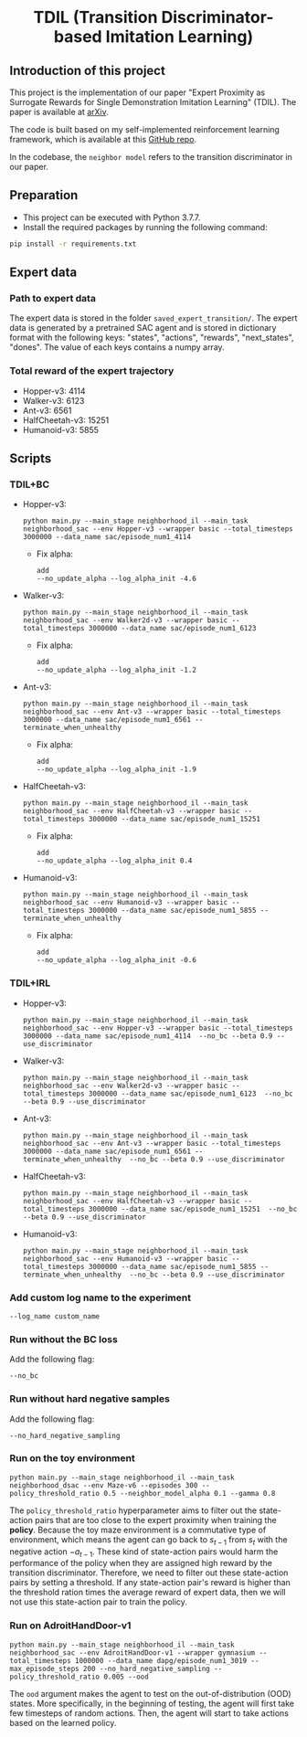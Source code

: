 <div id="top"></div>
<br />
<div align="center">
  <h1 align="center">TDIL (Transition Discriminator-based Imitation Learning)</h1>
</div>

## Introduction of this project
This project is the implementation of our paper "Expert Proximity as Surrogate Rewards for Single Demonstration Imitation Learning" (TDIL). The paper is available at [arXiv](https://arxiv.org/abs/2402.01057).

The code is built based on my self-implemented reinforcement learning framework, which is available at this [GitHub repo](https://github.com/stanl1y/RL_framework).

In the codebase, the `neighbor model` refers to the transition discriminator in our paper.

## Preparation
* This project can be executed with Python 3.7.7.
* Install the required packages by running the following command:
```bash
pip install -r requirements.txt
```

## Expert data
### Path to expert data
The expert data is stored in the folder `saved_expert_transition/`. The expert data is generated by a pretrained SAC agent and is stored in dictionary format with the following keys: "states", "actions", "rewards", "next_states", "dones". The value of each keys contains a numpy array.

### Total reward of the expert trajectory
* Hopper-v3: 4114
* Walker-v3: 6123
* Ant-v3: 6561
* HalfCheetah-v3: 15251
* Humanoid-v3: 5855


## Scripts
### TDIL+BC
* Hopper-v3:
    ```
    python main.py --main_stage neighborhood_il --main_task neighborhood_sac --env Hopper-v3 --wrapper basic --total_timesteps 3000000 --data_name sac/episode_num1_4114
    ``` 
    * Fix alpha:
        ```
        add
        --no_update_alpha --log_alpha_init -4.6
        ```

* Walker-v3:
    ```
    python main.py --main_stage neighborhood_il --main_task neighborhood_sac --env Walker2d-v3 --wrapper basic --total_timesteps 3000000 --data_name sac/episode_num1_6123
    ```
    * Fix alpha:
        ```
        add
        --no_update_alpha --log_alpha_init -1.2
        ```

* Ant-v3:
    ```
    python main.py --main_stage neighborhood_il --main_task neighborhood_sac --env Ant-v3 --wrapper basic --total_timesteps 3000000 --data_name sac/episode_num1_6561 --terminate_when_unhealthy
    ```
    * Fix alpha:
        ```
        add
        --no_update_alpha --log_alpha_init -1.9
        ```

* HalfCheetah-v3:
    ```
    python main.py --main_stage neighborhood_il --main_task neighborhood_sac --env HalfCheetah-v3 --wrapper basic --total_timesteps 3000000 --data_name sac/episode_num1_15251
    ``` 
    * Fix alpha:
        ```
        add
        --no_update_alpha --log_alpha_init 0.4
        ```

* Humanoid-v3:
    ```
    python main.py --main_stage neighborhood_il --main_task neighborhood_sac --env Humanoid-v3 --wrapper basic --total_timesteps 3000000 --data_name sac/episode_num1_5855 --terminate_when_unhealthy
    ``` 
    * Fix alpha:
        ```
        add
        --no_update_alpha --log_alpha_init -0.6
        ```

### TDIL+IRL
* Hopper-v3:
    ```
    python main.py --main_stage neighborhood_il --main_task neighborhood_sac --env Hopper-v3 --wrapper basic --total_timesteps 3000000 --data_name sac/episode_num1_4114  --no_bc --beta 0.9 --use_discriminator
    ``` 
* Walker-v3:
    ```
    python main.py --main_stage neighborhood_il --main_task neighborhood_sac --env Walker2d-v3 --wrapper basic --total_timesteps 3000000 --data_name sac/episode_num1_6123  --no_bc --beta 0.9 --use_discriminator
    ```
* Ant-v3:
    ```
    python main.py --main_stage neighborhood_il --main_task neighborhood_sac --env Ant-v3 --wrapper basic --total_timesteps 3000000 --data_name sac/episode_num1_6561 --terminate_when_unhealthy  --no_bc --beta 0.9 --use_discriminator
    ```
* HalfCheetah-v3:
    ```
    python main.py --main_stage neighborhood_il --main_task neighborhood_sac --env HalfCheetah-v3 --wrapper basic --total_timesteps 3000000 --data_name sac/episode_num1_15251  --no_bc --beta 0.9 --use_discriminator
    ``` 
* Humanoid-v3:
    ```
    python main.py --main_stage neighborhood_il --main_task neighborhood_sac --env Humanoid-v3 --wrapper basic --total_timesteps 3000000 --data_name sac/episode_num1_5855 --terminate_when_unhealthy  --no_bc --beta 0.9 --use_discriminator
    ``` 

### Add custom log name to the experiment 
```
--log_name custom_name
```
### Run without the BC loss
Add the following flag:
```
--no_bc
```

### Run without hard negative samples
Add the following flag:
```
--no_hard_negative_sampling
```

### Run on the toy environment
``` 
python main.py --main_stage neighborhood_il --main_task neighborhood_dsac --env Maze-v6 --episodes 300 --policy_threshold_ratio 0.5 --neighbor_model_alpha 0.1 --gamma 0.8
```

The `policy_threshold_ratio` hyperparameter aims to filter out the state-action pairs that are too close to the expert proximity when training the **policy**. Because the toy maze environment is a commutative type of environment, which means the agent can go back to $s_{t-1}$ from $s_t$ with the negative action $-a_{t-1}$. These kind of state-action pairs would harm the performance of the policy when they are assigned high reward by the transition discriminator. Therefore, we need to filter out these state-action pairs by setting a threshold. If any state-action pair's reward is higher than the threshold ration times the average reward of expert data, then we will not use this state-action pair to train the policy.

### Run on AdroitHandDoor-v1
```
python main.py --main_stage neighborhood_il --main_task neighborhood_sac --env AdroitHandDoor-v1 --wrapper gymnasium --total_timesteps 1000000 --data_name dapg/episode_num1_3019 --max_episode_steps 200 --no_hard_negative_sampling --policy_threshold_ratio 0.005 --ood
```

The `ood` argument makes the agent to test on the out-of-distribution (OOD) states. More specifically, in the beginning of testing, the agent will first take few timesteps of random actions. Then, the agent will start to take actions based on the learned policy.